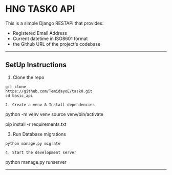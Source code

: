 # HNG TASK0 API

This is a simple Django RESTAPi that provides:
* Registered Email Address
* Current datetime in ISO8601 format
* the Github URL of the project's codebase
_____________________________________________________
## SetUp Instructions
1. Clone the repo
```
git clone
https://github.com/TemidayoE/task0.git
cd basic_api

2. Create a venv & Install dependencies
```
python -m venv venv
source venv/bin/activate

pip install -r requirements.txt

3. Run Database migrations
```
python manage.py migrate

4. Start the development server
```
python manage.py runserver
_____________________________________________________